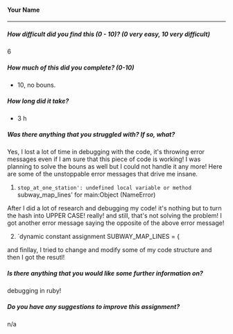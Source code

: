 #### Your Name

---

##### How difficult did you find this (0 - 10)? (0 very easy, 10 very difficult)
6

##### How much of this did you complete? (0-10)
- 10, no bouns.

##### How long did it take?
- 3 h

##### Was there anything that you struggled with?  If so, what?
Yes, I lost a lot of time in debugging with the code, it's throwing error messages even if I am sure that this piece of code is working!
I was planning to solve the bouns as well but I could not handle it any more!
Here are some of the unstoppable error messages that drive me insane.

1) `stop_at_one_station': undefined local variable or method `subway_map_lines' for main:Object (NameError)

After I did a lot of research and debugging my code! it's nothing but to turn the hash into UPPER CASE! really! and still, that's not solving the problem! I got another error message saying the opposite of the above error message!


2) `dynamic constant assignment
        SUBWAY_MAP_LINES = {

and finllay, I tried to change and modify some of my code structure and then I got the resutl!

##### Is there anything that you would like some further information on?
debugging in ruby!
##### Do you have any suggestions to improve this assignment?
n/a
